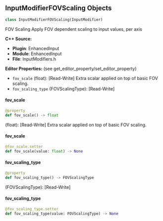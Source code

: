 ## InputModifierFOVScaling Objects

```python
class InputModifierFOVScaling(InputModifier)
```

FOV Scaling
Apply FOV dependent scaling to input values, per axis

**C++ Source:**

- **Plugin**: EnhancedInput
- **Module**: EnhancedInput
- **File**: InputModifiers.h

**Editor Properties:** (see get_editor_property/set_editor_property)

- ``fov_scale`` (float):  [Read-Write] Extra scalar applied on top of basic FOV scaling.
- ``fov_scaling_type`` (FOVScalingType):  [Read-Write]

<a id="unreal.InputModifierFOVScaling.fov_scale"></a>

#### fov_scale

```python
@property
def fov_scale() -> float
```

(float):  [Read-Write] Extra scalar applied on top of basic FOV scaling.

<a id="unreal.InputModifierFOVScaling.fov_scale"></a>

#### fov_scale

```python
@fov_scale.setter
def fov_scale(value: float) -> None
```

<a id="unreal.InputModifierFOVScaling.fov_scaling_type"></a>

#### fov_scaling_type

```python
@property
def fov_scaling_type() -> FOVScalingType
```

(FOVScalingType):  [Read-Write]

<a id="unreal.InputModifierFOVScaling.fov_scaling_type"></a>

#### fov_scaling_type

```python
@fov_scaling_type.setter
def fov_scaling_type(value: FOVScalingType) -> None
```

<a id="unreal.InputModifierToWorldSpace"></a>